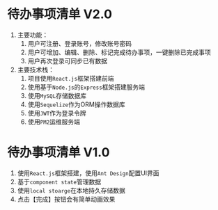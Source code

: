 # 待办事项清单 V2.0
1. 主要功能：
   1. 用户可注册、登录账号，修改账号密码
   2. 用户可增加、编辑、删除、标记完成待办事项，一键删除已完成事项
   3. 用户再次登录可同步已有数据
2. 主要技术栈：
   1. 项目使用`React.js`框架搭建前端
   2. 使用基于`Node.js`的`Express`框架搭建服务端
   3. 使用`MySQL`存储数据库
   4. 使用`Sequelize`作为ORM操作数据库
   5. 使用`JWT`作为登录令牌
   6. 使用`PM2`运维服务端




# 待办事项清单 V1.0
1. 使用`React.js`框架搭建，使用`Ant Design`配置UI界面
2. 基于`component state`管理数据
3. 使用`local stoarge`在本地持久存储数据
4. 点击【完成】按钮会有简单动画效果